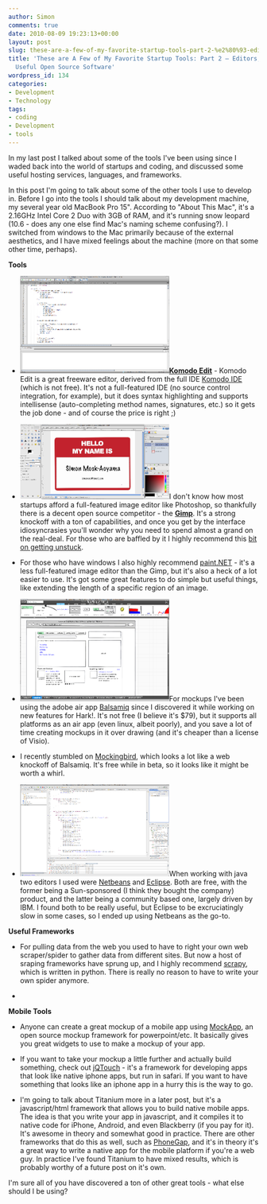 ```yaml
---
author: Simon
comments: true
date: 2010-08-09 19:23:13+00:00
layout: post
slug: these-are-a-few-of-my-favorite-startup-tools-part-2-%e2%80%93-editors-tools-and-useful-open-source-software
title: 'These are A Few of My Favorite Startup Tools: Part 2 – Editors, Tools, and
  Useful Open Source Software'
wordpress_id: 134
categories:
- Development
- Technology
tags:
- coding
- Development
- tools
---
```


In my last post I talked about some of the tools I've been using since I waded back into the world of startups and coding, and discussed some useful hosting services, languages, and frameworks.

In this post I'm going to talk about some of the other tools I use to develop in. Before I go into the tools I should talk about my development machine, my several year old MacBook Pro 15". According to "About This Mac", it's a 2.16GHz Intel Core 2 Duo with 3GB of RAM, and it's running snow leopard (10.6 - does any one else find Mac's naming scheme confusing?). I switched from windows to the Mac primarily because of the external aesthetics, and I have mixed feelings about the machine (more on that some other time, perhaps).

**Tools**



	
  * ![](/assets/wp-content/uploads/2010/08/komodo-Resized.png)**[Komodo Edit](http://www.activestate.com/komodo-edit)** - Komodo Edit is a great freeware editor, derived from the full IDE [Komodo IDE](http://www.activestate.com/komodo-ide) (which is not free). It's not a full-featured IDE (no source control integration, for example), but it does syntax highlighting and supports intellisense (auto-completing method names, signatures, etc.) so it gets the job done - and of course the price is right ;)

	
  * ![](/assets/wp-content/uploads/2010/08/gimp-Resized.png)I don't know how most startups afford a full-featured image editor like Photoshop, so thankfully there is a decent open source competitor - the **[Gimp](http://www.gimp.org/)**. It's a strong knockoff with a ton of capabilities, and once you get by the interface idiosyncrasies you'll wonder why you need to spend almost a grand on the real-deal. For those who are baffled by it I highly recommend this [bit on getting unstuck](http://docs.gimp.org/en/gimp-getting-unstuck.html).

	
  * For those who have windows I also highly recommend [paint.NET](http://www.getpaint.net/) - it's a less full-featured image editor than the Gimp, but it's also a heck of a lot easier to use. It's got some great features to do simple but useful things, like extending the length of a specific region of an image.

	
  * ![](/assets/wp-content/uploads/2010/08/balsamiq-Resized.png)For mockups I've been using the adobe air app [Balsamiq](http://www.balsamiq.com/) since I discovered it while working on new features for Hark!. It's not free (I believe it's $79), but it supports all platforms as an air app (even linux, albeit poorly), and you save a lot of time creating mockups in it over drawing (and it's cheaper than a license of Visio).

	
  * I recently stumbled on [Mockingbird](http://gomockingbird.com/), which looks a lot like a web knockoff of Balsamiq. It's free while in beta, so it looks like it might be worth a whirl.

	
  * ![](/assets/wp-content/uploads/2010/08/eclipse-Resized.png)When working with java two editors I used were [Netbeans](http://netbeans.org/) and [Eclipse](http://eclipse.org/). Both are free, with the former being a Sun-sponsored (I think they bought the company) product, and the latter being a community based one, largely driven by IBM. I found both to be really useful, but Eclipse to be excruciatingly slow in some cases, so I ended up using Netbeans as the go-to.



**Useful Frameworks**



	
  * For pulling data from the web you used to have to right your own web scraper/spider to gather data from different sites. But now a host of sraping frameworks have sprung up, and I highly recommend [scrapy](http://scrapy.org/), which is written in python. There is really no reason to have to write your own spider anymore.

	
  * 


**Mobile Tools**



	
  * Anyone can create a great mockup of a mobile app using [MockApp](http://mockapp.com/about/), an open source mockup framework for powerpoint/etc. It basically gives you great widgets to use to make a mockup of your app.

	
  * If you want to take your mockup a little further and actually build something, check out [jQTouch](http://jqtouch.com/) - it's a framework for developing apps that look like native iphone apps, but run in safari. If you want to have something that looks like an iphone app in a hurry this is the way to go.

	
  * I'm going to talk about Titanium more in a later post, but it's a javascript/html framework that allows you to build native mobile apps. The idea is that you write your app in javascript, and it compiles it to native code for iPhone, Android, and even Blackberry (if you pay for it). It's awesome in theory and somewhat good in practice. There are other frameworks that do this as well, such as [PhoneGap](http://www.phonegap.com/), and it's in theory it's a great way to write a native app for the mobile platform if you're a web guy. In practice I've found Titanium to have mixed results, which is probably worthy of a future post on it's own.



I'm sure all of you have discovered a ton of other great tools - what else should I be using? 


